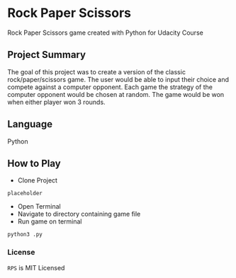 # Rock Paper Scissors
 Rock Paper Scissors game created with Python for Udacity Course

## Project Summary
The goal of this project was to create a version of the classic rock/paper/scissors game.
The user would be able to input their choice and compete against a computer opponent.
Each game the strategy of the computer opponent would be chosen at random.
The game would be won when either player won 3 rounds.

## Language
Python

## How to Play
* Clone Project

`placeholder`

* Open Terminal
* Navigate to directory containing game file
* Run game on terminal

`python3 .py`


### License

`RPS` is MIT Licensed
